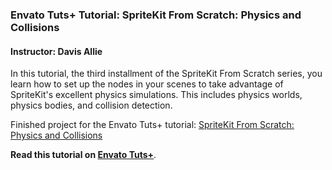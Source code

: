 ### Envato Tuts+ Tutorial: SpriteKit From Scratch: Physics and Collisions

#### Instructor: Davis Allie

In this tutorial, the third installment of the SpriteKit From Scratch series, you learn how to set up the nodes in your scenes to take advantage of SpriteKit's excellent physics simulations. This includes physics worlds, physics bodies, and collision detection.

Finished project for the Envato Tuts+ tutorial: [SpriteKit From Scratch: Physics and Collisions](http://code.tutsplus.com/tutorials/spritekit-from-scratch-physics-and-collisions--cms-26413)

**Read this tutorial on [Envato Tuts+](https://code.tutsplus.com)**.
